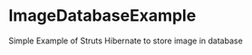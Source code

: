 ImageDatabaseExample
====================

Simple Example of Struts Hibernate to store image in database
